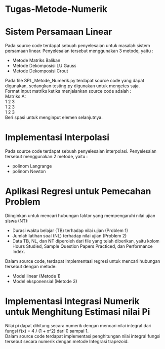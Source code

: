 # Tugas-Metode-Numerik
Sistem Persamaan Linear
========================
Pada source code terdapat sebuah penyelesaian untuk masalah sistem persamaan linear. Penyelesaian tersebut menggunakan 3 metode, yaitu :
- Metode Matriks Balikan
- Metode Dekomposisi LU Gauss
- Metode Dekomposisi Crout 

Pada file SPL_Metode_Numerik.py terdapat source code yang dapat digunakan, sedangkan testing.py digunakan untuk mengetes saja.\
Format input matriks ketika menjalankan source code adalah :\
Matriks A:\
1 2 3\
1 2 3\
1 2 3\
Beri spasi untuk menginput elemen selanjutnya.

Implementasi Interpolasi
========================
Pada source code terdapat sebuah penyelesaian interpolasi. Penyelesaian tersebut menggunakan 2 metode, yaitu :
- polinom Langrange
- polinom Newton

Aplikasi Regresi untuk Pemecahan Problem
========================================
Diinginkan untuk mencari hubungan faktor yang mempengaruhi nilai ujian siswa (NT):
- Durasi waktu belajar (TB) terhadap nilai ujian (Problem 1)
- Jumlah latihan soal (NL) terhadap nilai ujian (Problem 2)
- Data TB, NL, dan NT diperoleh dari file yang telah diberikan, yaitu kolom Hours Studied,  Sample Question Papers Practiced, dan Performance Index.

Dalam source code, terdapat Implementasi regresi untuk mencari hubungan tersebut dengan metode:
- Model linear (Metode 1)
- Model eksponensial (Metode 3)

Implementasi Integrasi Numerik untuk Menghitung Estimasi nilai Pi
=================================================================
Nilai pi dapat dihitung secara numerik dengan mencari nilai integral dari fungsi f(x) = 4 / (1 + x^2) dari 0 sampai 1.\
Dalam source code terdapat implementasi penghitungan nilai integral fungsi tersebut secara numerik dengan metode Integrasi trapezoid.

